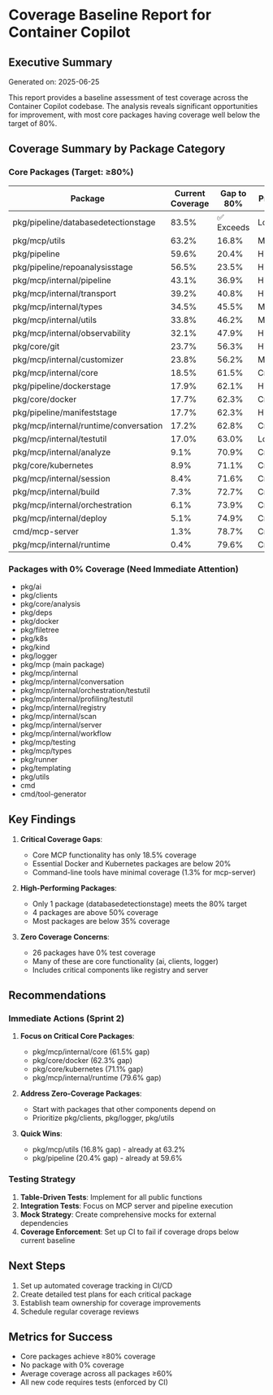 # Coverage Baseline Report for Container Copilot

## Executive Summary

Generated on: 2025-06-25

This report provides a baseline assessment of test coverage across the Container Copilot codebase. The analysis reveals significant opportunities for improvement, with most core packages having coverage well below the target of 80%.

## Coverage Summary by Package Category

### Core Packages (Target: ≥80%)

| Package | Current Coverage | Gap to 80% | Priority |
|---------|-----------------|------------|----------|
| pkg/pipeline/databasedetectionstage | 83.5% | ✅ Exceeds | Low |
| pkg/mcp/utils | 63.2% | 16.8% | Medium |
| pkg/pipeline | 59.6% | 20.4% | High |
| pkg/pipeline/repoanalysisstage | 56.5% | 23.5% | High |
| pkg/mcp/internal/pipeline | 43.1% | 36.9% | High |
| pkg/mcp/internal/transport | 39.2% | 40.8% | High |
| pkg/mcp/internal/types | 34.5% | 45.5% | Medium |
| pkg/mcp/internal/utils | 33.8% | 46.2% | Medium |
| pkg/mcp/internal/observability | 32.1% | 47.9% | High |
| pkg/core/git | 23.7% | 56.3% | High |
| pkg/mcp/internal/customizer | 23.8% | 56.2% | Medium |
| pkg/mcp/internal/core | 18.5% | 61.5% | Critical |
| pkg/pipeline/dockerstage | 17.9% | 62.1% | High |
| pkg/core/docker | 17.7% | 62.3% | Critical |
| pkg/pipeline/manifeststage | 17.7% | 62.3% | High |
| pkg/mcp/internal/runtime/conversation | 17.2% | 62.8% | Critical |
| pkg/mcp/internal/testutil | 17.0% | 63.0% | Low |
| pkg/mcp/internal/analyze | 9.1% | 70.9% | Critical |
| pkg/core/kubernetes | 8.9% | 71.1% | Critical |
| pkg/mcp/internal/session | 8.4% | 71.6% | Critical |
| pkg/mcp/internal/build | 7.3% | 72.7% | Critical |
| pkg/mcp/internal/orchestration | 6.1% | 73.9% | Critical |
| pkg/mcp/internal/deploy | 5.1% | 74.9% | Critical |
| cmd/mcp-server | 1.3% | 78.7% | Critical |
| pkg/mcp/internal/runtime | 0.4% | 79.6% | Critical |

### Packages with 0% Coverage (Need Immediate Attention)

- pkg/ai
- pkg/clients
- pkg/core/analysis
- pkg/deps
- pkg/docker
- pkg/filetree
- pkg/k8s
- pkg/kind
- pkg/logger
- pkg/mcp (main package)
- pkg/mcp/internal
- pkg/mcp/internal/conversation
- pkg/mcp/internal/orchestration/testutil
- pkg/mcp/internal/profiling/testutil
- pkg/mcp/internal/registry
- pkg/mcp/internal/scan
- pkg/mcp/internal/server
- pkg/mcp/internal/workflow
- pkg/mcp/testing
- pkg/mcp/types
- pkg/runner
- pkg/templating
- pkg/utils
- cmd
- cmd/tool-generator

## Key Findings

1. **Critical Coverage Gaps**:
   - Core MCP functionality has only 18.5% coverage
   - Essential Docker and Kubernetes packages are below 20%
   - Command-line tools have minimal coverage (1.3% for mcp-server)

2. **High-Performing Packages**:
   - Only 1 package (databasedetectionstage) meets the 80% target
   - 4 packages are above 50% coverage
   - Most packages are below 35% coverage

3. **Zero Coverage Concerns**:
   - 26 packages have 0% test coverage
   - Many of these are core functionality (ai, clients, logger)
   - Includes critical components like registry and server

## Recommendations

### Immediate Actions (Sprint 2)

1. **Focus on Critical Core Packages**:
   - pkg/mcp/internal/core (61.5% gap)
   - pkg/core/docker (62.3% gap)
   - pkg/core/kubernetes (71.1% gap)
   - pkg/mcp/internal/runtime (79.6% gap)

2. **Address Zero-Coverage Packages**:
   - Start with packages that other components depend on
   - Prioritize pkg/clients, pkg/logger, pkg/utils

3. **Quick Wins**:
   - pkg/mcp/utils (16.8% gap) - already at 63.2%
   - pkg/pipeline (20.4% gap) - already at 59.6%

### Testing Strategy

1. **Table-Driven Tests**: Implement for all public functions
2. **Integration Tests**: Focus on MCP server and pipeline execution
3. **Mock Strategy**: Create comprehensive mocks for external dependencies
4. **Coverage Enforcement**: Set up CI to fail if coverage drops below current baseline

## Next Steps

1. Set up automated coverage tracking in CI/CD
2. Create detailed test plans for each critical package
3. Establish team ownership for coverage improvements
4. Schedule regular coverage reviews

## Metrics for Success

- Core packages achieve ≥80% coverage
- No package with 0% coverage
- Average coverage across all packages ≥60%
- All new code requires tests (enforced by CI)
